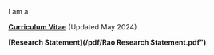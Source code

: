 I am a

__[Curriculum Vitae](/pdf/Rao_CV_latest.pdf")__ (Updated May 2024)

__[Research Statement](/pdf/Rao Research Statement.pdf")__ 
